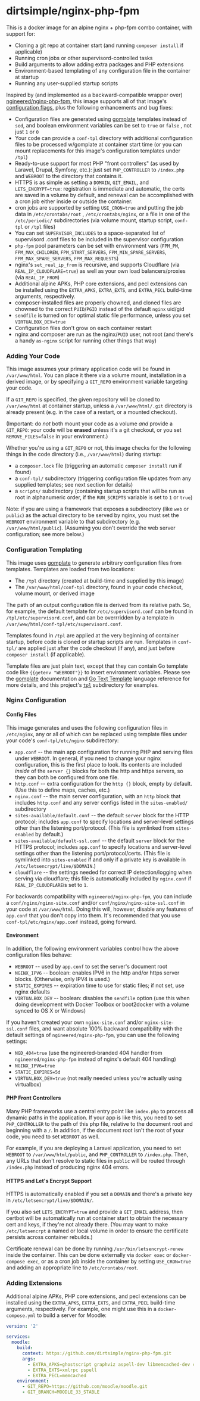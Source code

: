 # dirtsimple/nginx-php-fpm

This is a docker image for an alpine nginx + php-fpm combo container, with support for:

* Cloning a git repo at container start (and running `composer install` if applicable)
* Running cron jobs or other supervisord-controlled tasks
* Build arguments to allow adding extra packages and PHP extensions
* Environment-based templating of any configuration file in the container at startup
* Running any user-supplied startup scripts

Inspired by (and implemented as a backward-compatible wrapper over) [ngineered/nginx-php-fpm](https://github.com/ngineered/nginx-php-fpm), this image supports all of that image's [configuration flags](https://github.com/ngineered/nginx-php-fpm/blob/master/docs/config_flags.md), plus the following enhancements and bug fixes:

* Configuration files are generated using [gomplate](https://github.com/hairyhenderson/gomplate) templates instead of `sed`, and boolean environment variables can be set to `true` or `false` , not just `1` or `0`
* Your code can provide a `conf-tpl` directory with additional configuration files to be processed w/gomplate at container start time (or you can mount replacements for this image's configuration templates under `/tpl`)
* Ready-to-use support for most PHP "front controllers" (as used by Laravel, Drupal, Symfony, etc.): just set `PHP_CONTROLLER` to `/index.php` and `WEBROOT` to the directory that contains it.
* HTTPS is as simple as setting a `DOMAIN`, `GIT_EMAIL`, and `LETS_ENCRYPT=true`: registration is immediate and automatic, the certs are saved in a volume by default, and renewal can be accomplished with a cron job either inside or outside the container.
* cron jobs are supported by setting `USE_CRON=true` and putting the job data in `/etc/crontabs/root` , `/etc/crontabs/nginx`, or a file in one of the `/etc/periodic/` subdirectories (via volume mount, startup script, `conf-tpl` or `/tpl` files)
* You can set `SUPERVISOR_INCLUDES` to a space-separated list of supervisord .conf files to be included in the supervisor configuration
* `php-fpm` pool parameters can be set with environment vars (`FPM_PM`, `FPM_MAX_CHILDREN`, `FPM_START_SERVERS`, `FPM_MIN_SPARE_SERVERS`, `FPM_MAX_SPARE_SERVERS`, `FPM_MAX_REQUESTS`)
* nginx's `set_real_ip_from` is recursive, and supports Cloudflare (via `REAL_IP_CLOUDFLARE=true`) as well as your own load balancers/proxies (via `REAL_IP_FROM`)
* Additional alpine APKs, PHP core extensions, and pecl extensions can be installed using the `EXTRA_APKS`, `EXTRA_EXTS`, and `EXTRA_PECL` build-time arguments, respectively.
* composer-installed files are properly chowned, and cloned files are chowned to the correct `PUID`/`PGID` instead of the default `nginx` uid/gid
* `sendfile` is turned on for optimal static file performance, unless you set `VIRTUALBOX_DEV=true`
* Configuration files don't grow on each container restart
* nginx and composer are run as the nginx/`PUID` user, not root (and there's a handy `as-nginx` script for running other things that way)

### Adding Your Code

This image assumes your primary application code will be found in `/var/www/html`.  You can place it there via a volume mount, installation in a derived image, or by specifying a `GIT_REPO` environment variable targeting your code.

If a `GIT_REPO` is specified, the given repository will be cloned to `/var/www/html` at container startup, unless a `/var/www/html/.git` directory is already present  (e.g. in the case of a restart, or a mounted checkout).

(Important: do *not* both mount your code as a volume *and* provide a `GIT_REPO`: your code will be **erased** unless it's a git checkout, or you set `REMOVE_FILES=false` in your environment.)

Whether you're using a `GIT_REPO` or not, this image checks for the following things in the code directory (i.e., `/var/www/html`) during startup:

* a `composer.lock` file (triggering an automatic `composer install` run if found)
* a `conf-tpl/` subdirectory (triggering configuration file updates from any supplied templates; see next section for details)
* a `scripts/` subdirectory (containing startup scripts that will be run as root in alphanumeric order, if the `RUN_SCRIPTS` variable is set to `1` or `true`)

Note: if you are using a framework that exposes a subdirectory (like `web` or `public`) as the actual directory to be served by nginx, you must set the `WEBROOT` environment variable to that subdirectory (e.g. `/var/www/html/public`).  (Assuming you don't override the web server configuration; see more below.)

### Configuration Templating

This image uses [gomplate](https://github.com/hairyhenderson/gomplate) to generate arbitrary configuration files from templates.  Templates are loaded from two locations:

* The `/tpl` directory (created at build-time and supplied by this image)
* The `/var/www/html/conf-tpl` directory, found in your code checkout, volume mount, or derived image

The path of an output configuration file is derived from its relative path.  So, for example, the default template for `/etc/supervisord.conf` can be found in `/tpl/etc/supervisord.conf`, and can be overrridden by a template in `/var/www/html/conf-tpl/etc/supervisord.conf`.

Templates found in `/tpl` are applied at the very beginning of container startup, before code is cloned or startup scripts are run.  Templates in `conf-tpl/` are applied just after the code checkout (if any), and just before `composer install` (if applicable).

Template files are just plain text, except that they can contain Go template code like `{{getenv "WEBROOT"}}` to insert environment variables.  Please see the [gomplate](https://github.com/hairyhenderson/gomplate) documentation and [Go Text Template](https://golang.org/pkg/text/template/#hdr-Text_and_spaces) language reference for more details, and this project's  [`tpl`](https://github.com/dirtsimple/nginx-php-fpm/tree/master/tpl) subdirectory for examples.

### Nginx Configuration

#### Config Files

This image generates and uses the following configuration files in `/etc/nginx`, any or all of which can be replaced using template files under your code's `conf-tpl/etc/nginx` subdirectory:

* `app.conf` -- the main app configuration for running PHP and serving files under `WEBROOT`.  In general, if you need to change your nginx configuration, this is the first place to look.  Its contents are included *inside* of the `server {}` blocks for both the http and https servers, so they can both be configured from one file.
* `http.conf` -- extra configuration for the `http {}` block, empty by default.  (Use this to define maps, caches, etc.)
* `nginx.conf` -- the main server configuration, with an `http` block that includes `http.conf` and any server configs listed in the `sites-enabled/` subdirectory
* `sites-available/default.conf` -- the default `server` block for the HTTP protocol; includes `app.conf` to specify locations and server-level settings other than the listening port/protocol.  (This file is symlinked from `sites-enabled` by default.)
* `sites-available/default-ssl.conf` -- the default `server` block for the HTTPS protocol; includes `app.conf` to specify locations and server-level settings other than the listening port/protocol/certs.  (This file is symlinked into `sites-enabled` if and only if a private key is available in `/etc/letsencrypt/live/$DOMAIN`.)
* `cloudflare` -- the settings needed for correct IP detection/logging when serving via cloudflare; this file is automatically included by `nginx.conf` if `REAL_IP_CLOUDFLARE`is set to `1`.

For backwards compatibility with `ngineered/nginx-php-fpm`, you can include a `conf/nginx/nginx-site.conf` and/or `conf/nginx/nginx-site-ssl.conf` in your code at `/var/www/html`.  Doing this will, however, disable any features of `app.conf` that you don't copy into them.  It's recommended that you use `conf-tpl/etc/nginx/app.conf` instead, going forward.

#### Environment

In addition, the following environment variables control how the above configuration files behave:

* `WEBROOT` -- used by `app.conf` to set the server's document root
* `NGINX_IPV6` -- boolean: enables IPV6 in the http and/or https server blocks.  (Otherwise, only IPV4 is used.)
* `STATIC_EXPIRES` -- expiration time to use for static files; if not set, use nginx defaults
* `VIRTUALBOX_DEV` -- boolean: disables the `sendfile` option (use this when doing development with Docker Toolbox or boot2docker with a volume synced to OS X or Windows)

If you haven't created your own `nginx-site.conf` and/or `nginx-site-ssl.conf` files, and want absolute 100% backward compatibility with the default settings of `ngineered/nginx-php-fpm`, you can use the following settings:

* `NGD_404=true` (use the ngineered-branded 404 handler from `ngineered/nginx-php-fpm` instead of nginx's default 404 handling)
* `NGINX_IPV6=true`
* `STATIC_EXPIRES=5d`
* `VIRTUALBOX_DEV=true` (not really needed unless you're actually using virtualbox)

#### PHP Front Controllers

Many PHP frameworks use a central entry point like `index.php` to process all dynamic paths in the application.  If your app is like this, you need to set `PHP_CONTROLLER` to the path of this php file, relative to the document root and beginning with a `/`.  In addition, if the document root isn't the root of your code, you need to set `WEBROOT` as well.

For example, if you are deploying a Laravel application, you need to set `WEBROOT` to `/var/www/html/public`, and `PHP_CONTROLLER` to `/index.php`.  Then, any URLs that don't resolve to static files in `public` will be routed through `/index.php` instead of producing nginx 404 errors.

#### HTTPS and Let's Encrypt Support

HTTPS is automatically enabled if you set a `DOMAIN` and there's a private key in `/etc/letsencrypt/live/$DOMAIN/`.

If you also set `LETS_ENCRYPT=true` and provide a `GIT_EMAIL` address, then certbot will be automatically run at container start to obtain the necessary cert and keys, if they're not already there.  (You may want to make `/etc/letsencrpt` a named or local volume in order to ensure the certificate persists across container rebuilds.)

Certificate renewal can be done by running `/usr/bin/letsencrypt-renew` inside the container.  This can be done externally via `docker exec` or `docker-compose exec`, or as a cron job inside the container by setting `USE_CRON=true` and adding an appropriate line to `/etc/crontabs/root`.

### Adding Extensions

Additional alpine APKs, PHP core extensions, and pecl extensions can be installed using the `EXTRA_APKS`, `EXTRA_EXTS`, and `EXTRA_PECL` build-time arguments, respectively.  For example, one might use this in a `docker-compose.yml` to build a server for Moodle:

```yaml
version: '2'

services:
  moodle:
    build:
      context: https://github.com/dirtsimple/nginx-php-fpm.git
      args:
        - EXTRA_APKS=ghostscript graphviz aspell-dev libmemcached-dev cyrus-sasl-dev
        - EXTRA_EXTS=xmlrpc pspell
        - EXTRA_PECL=memcached
    environment:
      - GIT_REPO=https://github.com/moodle/moodle.git
      - GIT_BRANCH=MOODLE_33_STABLE
```
